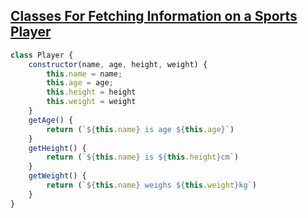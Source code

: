 ## [Classes For Fetching Information on a Sports Player](https://edabit.com/challenge/ZngT4zDckDugt2JGY)

```js
class Player {
	constructor(name, age, height, weight) {
		this.name = name;
        this.age = age;
		this.height = height
		this.weight = weight
	}
	getAge() {
		return (`${this.name} is age ${this.age}`)
	}
	getHeight() {
		return (`${this.name} is ${this.height}cm`)
	}
	getWeight() {
		return (`${this.name} weighs ${this.weight}kg`)
	}
}		
```